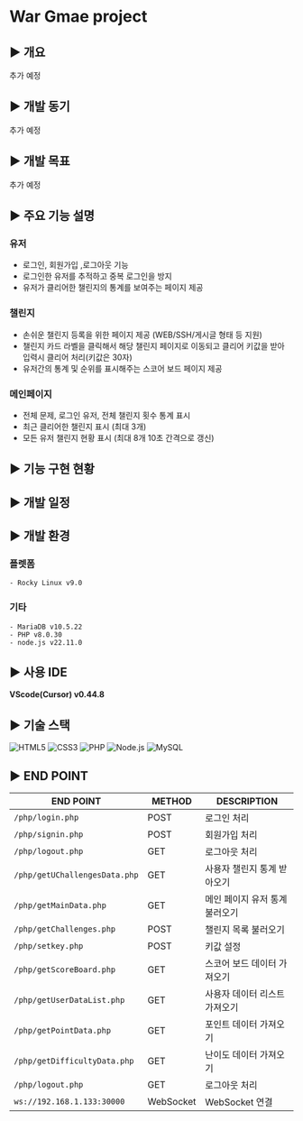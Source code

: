 # War Gmae project

## ▶️ 개요

추가 예정

## ▶️ 개발 동기

추가 예정

## ▶️ 개발 목표

추가 예정

## ▶️ 주요 기능 설명

  ### 유저
  - 로그인, 회원가입 ,로그아웃 기능
  - 로그인한 유저를 추적하고 중복 로그인을 방지
  - 유저가 클리어한 챌린지의 통계를 보여주는 페이지 제공
  
  ### 챌린지
  - 손쉬운 챌린지 등록을 위한 페이지 제공 (WEB/SSH/게시글 형태 등 지원)
  - 챌린지 카드 라벨을 클릭해서 해당 챌린지 페이지로 이동되고 클리어 키값을 받아 입력시 클리어 처리(키값은 30자)
  - 유저간의 통계 및 순위를 표시해주는 스코어 보드 페이지 제공
  
  ### 메인페이지
  - 전체 문제, 로그인 유저, 전체 챌린지 횟수 통계 표시
  - 최근 클리어한 챌린지 표시 (최대 3개)
  - 모든 유저 챌린지 현황 표시 (최대 8개 10초 간격으로 갱신)

## ▶️ 기능 구현 현황
  

## ▶️ 개발 일정

## ▶️ 개발 환경
  ### 플렛폼
    - Rocky Linux v9.0
  
  ### 기타
    - MariaDB v10.5.22
    - PHP v8.0.30
    - node.js v22.11.0

## ▶️ 사용 IDE
**VScode(Cursor) v0.44.8**

## ▶️ 기술 스택
![HTML5](https://img.shields.io/badge/HTML5-FF6347?style=flat&logo=html5&logoColor=white)
![CSS3](https://img.shields.io/badge/CSS3-1572B6?style=flat&logo=css3&logoColor=white)
![PHP](https://img.shields.io/badge/PHP-777BB4?style=flat&logo=php&logoColor=white)
![Node.js](https://img.shields.io/badge/Node.js-339933?style=flat&logo=node.js&logoColor=white)
![MySQL](https://img.shields.io/badge/MySQL-00618D?style=flat&logo=mysql&logoColor=white)

## ▶️ END POINT

| **END POINT**                        | **METHOD** | **DESCRIPTION**             |
|--------------------------------------|------------|-----------------------------|
| `/php/login.php`                     | POST       | 로그인 처리                |
| `/php/signin.php`                    | POST       | 회원가입 처리              |
| `/php/logout.php`                    | GET        | 로그아웃 처리              |
| `/php/getUChallengesData.php`        | GET        | 사용자 챌린지 통계 받아오기 |
| `/php/getMainData.php`               | GET        | 메인 페이지 유저 통계 불러오기 |
| `/php/getChallenges.php`             | POST       | 챌린지 목록 불러오기        |
| `/php/setkey.php`                    | POST       | 키값 설정                  |
| `/php/getScoreBoard.php`             | GET        | 스코어 보드 데이터 가져오기 |
| `/php/getUserDataList.php`           | GET        | 사용자 데이터 리스트 가져오기 |
| `/php/getPointData.php`              | GET        | 포인트 데이터 가져오기     |
| `/php/getDifficultyData.php`         | GET        | 난이도 데이터 가져오기     |
| `/php/logout.php`                    | GET        | 로그아웃 처리              |
| `ws://192.168.1.133:30000`           | WebSocket  | WebSocket 연결             |




















